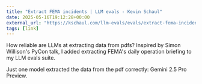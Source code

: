 ```yaml
---
title: "Extract FEMA incidents | LLM evals - Kevin Schaul"
date: 2025-05-16T19:12:28+00:00
external_url: "https://kschaul.com/llm-evals/evals/extract-fema-incidents/"
tags: [link]
---
```


How reliable are LLMs at extracting data from pdfs? Inspired by 
Simon Willison's PyCon talk, I added extracting FEMA's daily operation briefing to my LLM evals suite.

Just one model extracted the data from the pdf correctly: Gemini 2.5 Pro Preview.